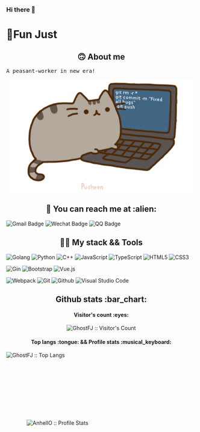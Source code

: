 ### Hi there 👋

<!--
**GhostFJ/GhostFJ** is a ✨ _special_ ✨ repository because its `README.md` (this file) appears on your GitHub profile.

Here are some ideas to get you started:

- 🔭 I’m currently working on ...
- 🌱 I’m currently learning ...
- 👯 I’m looking to collaborate on ...
- 🤔 I’m looking for help with ...
- 💬 Ask me about ...
- 📫 How to reach me: ...
- 😄 Pronouns: ...
- ⚡ Fun fact: ...
-->
# 👻Fun Just

<h2 align="center"> 🙃 About me </h2>
<pre>
A peasant-worker in new era!
</pre>
<p align="center"><img src="https://github.com/GhostFJ/GhostFJ/blob/main/pusheencode.gif?raw=true" alt="Synthwave" height="300" width="500"></p>


<h2 align="center"> 📧 You can reach me at :alien: </h2>

![Gmail Badge](https://img.shields.io/badge/-jianfang911@gmail.com-c14438?style=flat-square&logo=Gmail&logoColor=white)
![Wechat Badge](https://img.shields.io/badge/-funjust-7BB32E?style=flat-square&logo=wechat&logoColor=white)
![QQ Badge](https://img.shields.io/badge/-1326646131-3563d5?style=flat-square&logo=Tencent-QQ)

<h2 align="center"> 👨‍💻 My stack && Tools </h2>

![Golang](https://img.shields.io/badge/-Golang-blue?style=flat-square&logo=go)
![Python](https://img.shields.io/badge/-Python-yellow?style=flat&logo=python)
![C++](https://img.shields.io/badge/-C++-333333?style=flat&logo=C%2B%2B&logoColor=00599C)
![JavaScript](https://img.shields.io/badge/-JavaScript-333?style=flat-square&logo=javascript)
![TypeScript](https://img.shields.io/badge/-TypeScript-005aCC?style=flat-square&logo=typescript)
![HTML5](https://img.shields.io/badge/-HTML5-E34F26?style=flat-square&logo=html5&logoColor=white)
![CSS3](https://img.shields.io/badge/-CSS3-1572B6?style=flat-square&logo=css3)

![Gin](https://img.shields.io/badge/-Gin-50527C?style=flat-square&logo=go)
![Bootstrap](https://img.shields.io/badge/-Bootstrap-563D7C?style=flat-square&logo=bootstrap)
![Vue.js](https://img.shields.io/badge/-Vuejs-4FC08D?style=flat-square&logo=vue.js&logoColor=white)

![Webpack](https://img.shields.io/badge/-Webpack-8DD6F9?style=flat-square&logo=Webpack&logoColor=gray)
![Git](https://img.shields.io/badge/-Git-F05032?style=flat-square&logo=git&logoColor=white)
![Github](https://img.shields.io/badge/-Github-FCA121?style=flat-square&logo=github)
![Visual Studio Code](https://img.shields.io/badge/-VSCode-007ACC?style=flat-square&logo=visual-studio-code&logoColor=white)


<h2 align="center">Github stats :bar_chart:</h2>

<h4 align="center">Visitor's count :eyes:</h4>

<p align="center"><img src="https://profile-counter.glitch.me/{GhostFJ}/count.svg" alt="GhostFJ :: Visitor's Count" /></p>

<h4 align="center">Top langs :tongue:  &&  Profile stats :musical_keyboard:</h4>

<p>
  <img align="left" src="https://github-readme-stats.vercel.app/api/top-langs/?username=GhostFJ&langs_count=8&theme=tokyonight&layout=compact" alt="GhostFJ :: Top Langs" height="180"/>
  <img align="right" src="https://github-readme-stats.vercel.app/api?username=GhostFJ&show_icons=true&theme=synthwave" alt="AnhellO :: Profile Stats"  width="450"/>
</p>



